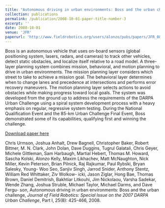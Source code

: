 ```yaml
---
title: "Autonomous driving in urban environments: Boss and the urban challenge"
collection: publications
permalink: /publication/2008-10-01-paper-title-number-3
excerpt: ''
date: 2008-10-01
venue: 'JFR'
paperurl: 'http://www.fieldrobotics.org/users/alonzo/pubs/papers/JFR_08_Boss.pdf'
---
```

Boss is an autonomous vehicle that uses on-board sensors (global positioning system,
lasers, radars, and cameras) to track other vehicles, detect static obstacles, and localize
itself relative to a road model. A three-layer planning system combines mission, behavioral,
and motion planning to drive in urban environments. The mission planning layer
considers which street to take to achieve a mission goal. The behavioral layer determines
when to change lanes and precedence at intersections and performs error recovery maneuvers.
The motion planning layer selects actions to avoid obstacles while making progress
toward local goals. The system was developed from the ground up to address the requirements
of the DARPA Urban Challenge using a spiral system development process with
a heavy emphasis on regular, regressive system testing. During the National Qualification
Event and the 85-km Urban Challenge Final Event, Boss demonstrated some of its
capabilities, qualifying first and winning the challenge.

[Download paper here](http://www.fieldrobotics.org/users/alonzo/pubs/papers/JFR_08_Boss.pdf)

Chris Urmson, Joshua Anhalt, Drew Bagnell, Christopher Baker, Robert Bittner, M. N. Clark, John
Dolan, Dave Duggins, Tugrul Galatali, Chris Geyer, Michele Gittleman, Sam Harbaugh, Martial
Hebert, Thomas M. Howard, Sascha Kolski, Alonzo Kelly, Maxim Likhachev, Matt McNaughton,
Nick Miller, Kevin Peterson, Brian Pilnick, Raj Rajkumar, Paul Rybski, Bryan Salesky, Young-
Woo Seo, Sanjiv Singh, Jarrod Snider, Anthony Stentz, William Red Whittaker, Ziv Wolkow-
icki, Jason Ziglar, Hong Bae, Thomas Brown, Daniel Demitrish, Bakhtiar Litkouhi, Jim Nickolaou,
Varsha Sadekar, Wende Zhang, Joshua Struble, Michael Taylor, Michael Darms, and Dave Fergu-
son, Autonomous driving in urban environments: Boss and the urban challenge, <i>Journal of Field Robotics: Special Issue on the 2007 DARPA Urban Challenge</i>, Part I, 25(8): 425-466, 2008. 